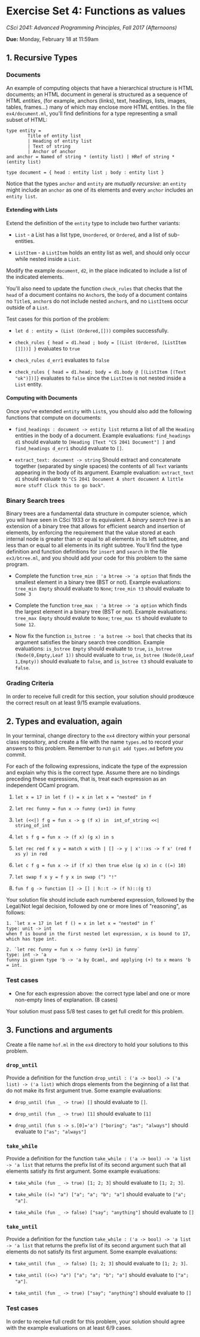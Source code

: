 # Exercise Set 4: Functions as values

*CSci 2041: Advanced Programming Principles, Fall 2017 (Afternoons)*

**Due:** Monday, February 18 at 11:59am

## 1. Recursive Types

### Documents

An example of computing objects that have a hierarchical structure is
HTML documents; an HTML document in general is structured as a
sequence of HTML _entities_, (for example, anchors (links), text,
headings, lists, images, tables, frames...) many of which may enclose
more HTML entities.  In the file `ex4/document.ml`, you'll find definitions
for a type representing a small subset of HTML:

```
type entity =
        Title of entity list
        | Heading of entity list
        | Text of string
        | Anchor of anchor
and anchor = Named of string * (entity list) | HRef of string * (entity list)

type document = { head : entity list ; body : entity list }
```

Notice that the types `anchor` and `entity` are _mutually recursive_:
an `entity` might include an `anchor` as one of its elements and every
`anchor` includes an `entity list`.

#### Extending with Lists
Extend the definition of the `entity` type to include two further variants:

+ `List` - a List has a list type, `Unordered`, or `Ordered`, and a list of sub-entities.

+ `ListItem` - a `ListItem` holds an entity list as well, and should only occur
while nested inside a `List`.

Modify the example `document`, `d2`, in the place indicated to include a list of the
indicated elements.

You'll also need to update the function `check_rules` that checks that the
`head` of a document contains no `Anchor`s,  the `body` of a document contains
no `Title`s, `anchor`s do not include nested `anchor`s, and no `ListItem`s occur
outside of a `List`.

Test cases for this portion of the problem:

+ `let d : entity = (List (Ordered,[]))` compiles successfully.

+ `check_rules { head = d1.head ; body = [(List (Ordered, [ListItem []]))] }` evaluates to `true`

+ `check_rules d_err1` evaluates to `false`

+ `check_rules { head = d1.head; body = d1.body @ [(ListItem [(Text "ok")])]}` evaluates to `false` since the `ListItem` is not nested inside a `List` entity.

#### Computing with Documents
Once you've extended `entity` with `List`s, you should also add the
following functions that compute on documents:

+ `find_headings : document -> entity list` returns a list of all the
  `Heading` entities in the body of a document.  Example evaluations:
  `find_headings d1` should evaluate to
  `[Heading [Text "CS 2041 Document"] ]` and `find_headings d_err1`
  should evaluate to `[]`.

+ `extract_text: document -> string` Should extract and concatenate
  together (separated by single spaces) the contents of all `Text`
  variants appearing in the body of its argument.  Example evaluation:
  `extract_text d1` should evaluate to `"CS 2041 Document A short
  document A little more stuff Click this to go back"`.

### Binary Search trees

Binary trees are a fundamental data structure in computer science, which you
will have seen in CSci 1933 or its equivalent.  A _binary search tree_ is an
extension of a binary tree that allows for efficient search and insertion of
elements, by enforcing the requirement that the value stored at each internal
node is greater than or equal to all elements in its left subtree, and less than
or equal to all elements in its right subtree.  You'll find the type definition
and function definitions for `insert` and `search` in the file `ex3/btree.ml`,
and you should add your code for this problem to the same program.

+ Complete the function `tree_min : 'a btree -> 'a option` that finds the
smallest element in a binary tree (BST or not).  Example evaluations: `tree_min
Empty` should evaluate to `None`; `tree_min t3` should evaluate to `Some 3`

+ Complete the function `tree_max : 'a btree -> 'a option` which finds the
largest element in a binary tree (BST or not). Example evaluations: `tree_max
Empty` should evalute to `None`; `tree_max t5` should evaluate to `Some 12`.

+ Now fix the function `is_bstree : 'a bstree -> bool` that checks that its
argument satisfies the binary search tree condition.  Example evaluations:
`is_bstree Empty` should evaluate to `true`, `is_bstree (Node(0,Empty,Leaf 1))`
should evaluate to `true`, `is_bstree (Node(0,Leaf 1,Empty))` should evaluate to
`false`, and `is_bstree t3` should evaluate to `false`.

### Grading Criteria

In order to receive full credit for this section, your solution should prodœuce the correct result on at least 9/15 example evaluations.



## 2. Types and evaluation, again

In your terminal, change directory to the `ex4` directory within your personal class repository, and create a file with the name `types.md` to record your answers to
this problem.  Remember to run `git add types.md` before you commit.

For each of the following expressions, indicate the type of the expression and explain why this is the correct type.  Assume there are no bindings preceding these expressions, that is, treat each expression as an independent OCaml program.

1. `let x = 17 in let f () = x in let x = "nested" in f`

2. `let rec funny = fun x -> funny (x+1) in funny`

3. `let (<<|) f g = fun x -> g (f x) in  int_of_string <<|  string_of_int`

4. `let s f g = fun x -> (f x) (g x) in s`

5. `let rec red f x y = match x with
  | [] -> y
  | x'::xs -> f x' (red f xs y) in red`

6. `let c f g = fun x -> if (f x) then true else (g x) in c ((=) 10)`

7. `let swap f x y = f y x in swap (^) "!"`

8. `fun f g -> function [] -> [] | h::t -> (f h)::(g t)`

Your solution file should include each numbered expression, followed by the Legal/Not legal decision, followed by one or more lines of "reasoning", as follows:

```
1. `let x = 17 in let f () = x in let x = "nested" in f`
type: unit -> int
when f is bound in the first nested let expression, x is bound to 17, which has type int.

2. `let rec funny = fun x -> funny (x+1) in funny`
type: int -> 'a
funny is given type 'b -> 'a by Ocaml, and applying (+) to x means 'b = int.
```

### Test cases
+ One for each expression above: the correct type label and one or more non-empty lines of explanation. (8 cases)

Your solution must pass 5/8 test cases to get full credit for this problem.

## 3. Functions and arguments

Create a file name `hof.ml` in the `ex4` directory to hold your solutions to this problem.

### `drop_until`

Provide a definition for the function `drop_until : ('a -> bool) -> ('a list) -> ('a list)` which drops elements from the beginning of a list that do not make its first argument true.  Some example evaluations:

+ `drop_until (fun _ -> true) []` should evaluate to `[]`.

+ `drop_until (fun _ -> true) [1]` should evaluate to `[1]`

+ `drop_until (fun s -> s.[0]='a') ["boring"; "as"; "always"]` should evaluate to `["as"; "always"]`

### `take_while`

Provide a definition for the function `take_while : ('a -> bool) -> 'a list -> 'a list` that returns the prefix list of its second argument such that all elements satisfy its first argument.  Some example evaluations:

+ `take_while (fun _ -> true) [1; 2; 3]` should evaluate to `[1; 2; 3]`.

+ `take_while ((=) "a") ["a"; "a"; "b"; "a"]` should evaluate to `["a"; "a"]`.

+ `take_while (fun _ -> false) ["say"; "anything"]` should evaluate to `[]`

### `take_until`

Provide a definition for the function `take_while : ('a -> bool) -> 'a list -> 'a list` that returns the prefix list of its second argument such that all elements do not satisfy its first argument.  Some example evaluations:

+ `take_until (fun _ -> false) [1; 2; 3]` should evaluate to `[1; 2; 3]`.

+ `take_until ((<>) "a") ["a"; "a"; "b"; "a"]` should evaluate to `["a"; "a"]`.

+ `take_until (fun _ -> true) ["say"; "anything"]` should evaluate to `[]`


### Test cases

In order to receive full credit for this problem, your solution should agree with the example evaluations on at least 6/9 cases.
